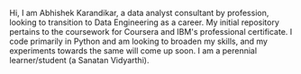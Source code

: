 Hi, I am Abhishek Karandikar, a data analyst consultant by profession, looking to transition to Data Engineering as a career. My initial repository pertains to the coursework 
for Coursera and IBM's professional certificate. I code primarily in Python and am looking to broaden my skills, and my experiments towards the same will come up soon. 
I am a perennial learner/student (a Sanatan Vidyarthi). 


<!---
SanatanVidyarthi/SanatanVidyarthi is a ✨ special ✨ repository because its `README.md` (this file) appears on your GitHub profile.
You can click the Preview link to take a look at your changes.
--->
